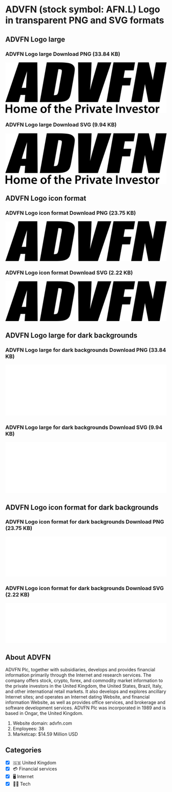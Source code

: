 # ADVFN (stock symbol: AFN.L) Logo in transparent PNG and SVG formats

## ADVFN Logo large

### ADVFN Logo large Download PNG (33.84 KB)

![ADVFN Logo large Download PNG (33.84 KB)](/img/orig/AFN.L_BIG-193f1c87.png)

### ADVFN Logo large Download SVG (9.94 KB)

![ADVFN Logo large Download SVG (9.94 KB)](/img/orig/AFN.L_BIG-750105c4.svg)

## ADVFN Logo icon format

### ADVFN Logo icon format Download PNG (23.75 KB)

![ADVFN Logo icon format Download PNG (23.75 KB)](/img/orig/AFN.L-26e075e8.png)

### ADVFN Logo icon format Download SVG (2.22 KB)

![ADVFN Logo icon format Download SVG (2.22 KB)](/img/orig/AFN.L-ce9f9f77.svg)

## ADVFN Logo large for dark backgrounds

### ADVFN Logo large for dark backgrounds Download PNG (33.84 KB)

![ADVFN Logo large for dark backgrounds Download PNG (33.84 KB)](/img/orig/AFN.L_BIG.D-32cd7ca9.png)

### ADVFN Logo large for dark backgrounds Download SVG (9.94 KB)

![ADVFN Logo large for dark backgrounds Download SVG (9.94 KB)](/img/orig/AFN.L_BIG.D-7c62080f.svg)

## ADVFN Logo icon format for dark backgrounds

### ADVFN Logo icon format for dark backgrounds Download PNG (23.75 KB)

![ADVFN Logo icon format for dark backgrounds Download PNG (23.75 KB)](/img/orig/AFN.L.D-9242a629.png)

### ADVFN Logo icon format for dark backgrounds Download SVG (2.22 KB)

![ADVFN Logo icon format for dark backgrounds Download SVG (2.22 KB)](/img/orig/AFN.L.D-4610d7e5.svg)

## About ADVFN

ADVFN Plc, together with subsidiaries, develops and provides financial information primarily through the Internet and research services. The company offers stock, crypto, forex, and commodity market information to the private investors in the United Kingdom, the United States, Brazil, Italy, and other international retail markets. It also develops and explores ancillary Internet sites; and operates an Internet dating Website, and financial information Website, as well as provides office services, and brokerage and software development services. ADVFN Plc was incorporated in 1989 and is based in Ongar, the United Kingdom.

1. Website domain: advfn.com
2. Employees: 38
3. Marketcap: $14.59 Million USD


## Categories
- [x] 🇬🇧 United Kingdom
- [x] 💳 Financial services
- [x] 🖥️ Internet
- [x] 👩‍💻 Tech
